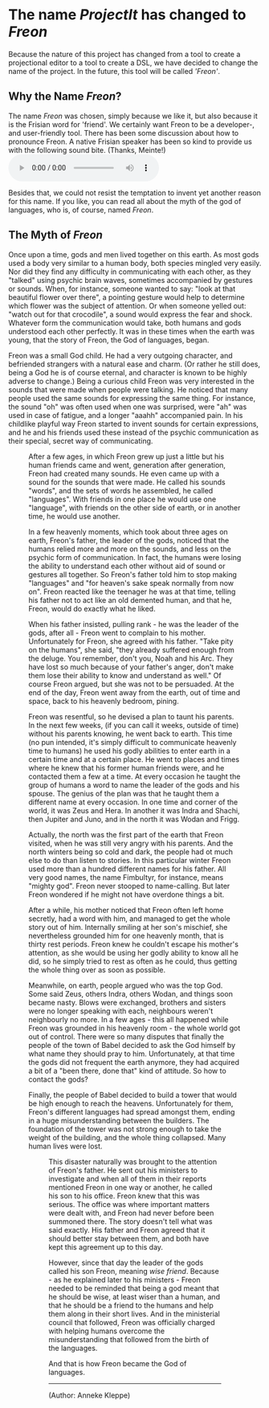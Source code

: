 <script>
    import Figure from "$lib/figures/Figure.svelte";
    let imageName = 'writing-child.png';
    let caption = 'Is this Freon?';
    let figureNumber = 1;
    let imageName2 = 'tower-of-babel.png';
    let caption2 = 'Tower of Babel';
    let figureNumber2 = 2;
</script>

# The name <i>ProjectIt</i> has changed to <i>Freon</i>

Because the nature of this project has changed from a tool to create a projectional editor to a tool to create a DSL,
we have decided to change the name of the project. In the future, this tool will be called <i>'Freon'</i>.

## Why the Name <i>Freon</i>?

The name <i>Freon</i> was chosen, simply because we like it, but also because it is the Frisian word for 'friend'.
We certainly want Freon to be a developer-, and user-friendly tool. There has been some discussion about how to pronounce
Freon. A native Frisian speaker has been so kind to provide us with the following sound bite. (Thanks, Meinte!)
<audio controls><source src="../freon - pronunciation.mp3" type="audio/mpeg">Your browser does not support the audio element.</audio>

Besides that, we could not resist the temptation to
invent yet another reason for this name. If you like, you can read all about the myth of the god of languages,
who is, of course, named <i>Freon</i>.

## The Myth of <i>Freon</i>

Once upon a time, gods and men lived together on this earth. As most gods used a body very similar
to a human body, both species mingled very easily. Nor did they find any difficulty in communicating
with each other, as they "talked" using psychic brain waves, sometimes accompanied by gestures or
sounds. When, for instance, someone wanted to say: "look at that beautiful flower over there", a
pointing gesture would help to determine which flower was the subject of attention. Or when
someone yelled out: "watch out for that crocodile", a sound would express the fear and shock.
Whatever form the communication would take, both humans and gods understood each other perfectly.
It was in these times when the earth was young, that the story of Freon, the God of languages, began.

Freon was a small God child. He had a very outgoing character, and befriended strangers with a
natural ease and charm. (Or rather he still does, being a God he is of course eternal, and
character is known to be highly adverse to change.) Being a curious child Freon was very
interested in the sounds that were made when people were talking. He noticed that many people
used the same sounds for expressing the same thing. For instance, the sound "oh" was often used
when one was surprised, were "ah" was used in case of fatigue, and a longer "aaahh" accompanied
pain. In his childlike playful way Freon started to invent sounds for certain expressions, and
he and his friends used these instead of the psychic communication as their special, secret way
of communicating.

<Figure
bind:imageName={imageName}
bind:caption={caption}
/>

After a few ages, in which Freon grew up just a little but his human friends came and went,
generation after generation, Freon had created many sounds. He even came up with a sound for
the sounds that were made. He called his sounds "words", and the sets of words he assembled,
he called "languages". With friends in one place he would use one "language", with friends
on the other side of earth, or in another time, he would use another.

In a few heavenly moments, which took about three ages on earth, Freon's father, the leader
of the gods, noticed that the humans relied more and more on the sounds, and less on the
psychic form of communication. In fact, the humans were losing the ability to understand
each other without aid of sound or gestures all together. So Freon's father told him to
stop making "languages" and "for heaven's sake speak normally from now on". Freon reacted
like the teenager he was at that time, telling his father not to act like an old demented
human, and that he, Freon, would do exactly what he liked.

When his father insisted, pulling rank - he was the leader of the gods, after all - Freon
went to complain to his mother. Unfortunately for Freon, she agreed with his father. "Take
pity on the humans", she said, "they already suffered enough from the deluge. You remember,
don't you, Noah and his Arc. They have lost so much because of your father's anger, don't make
them lose their ability to know and understand as well." Of course Freon argued, but she was
not to be persuaded. At the end of the day, Freon went away from the earth, out of time and
space, back to his heavenly bedroom, pining.

Freon was resentful, so he devised a plan to taunt his parents. In the next few weeks, (if
you can call it weeks, outside of time) without his parents knowing, he went back to earth.
This time (no pun intended, it's simply difficult to communicate heavenly time to humans) he
used his godly abilities to enter earth in a certain time and at a certain place. He went to
places and times where he knew that his former human friends were, and he contacted them
a few at a time. At every occasion he taught the group of humans a word to name the leader
of the gods and his spouse. The genius of the plan was that he taught them a different name
at every occasion. In one time and corner of the world, it was Zeus and Hera. In another it
was Indra and Shachi, then Jupiter and Juno, and in the north it was Wodan and Frigg.

Actually, the north was the first part of the earth that Freon visited, when he was still
very angry with his parents. And the north winters being so cold and dark, the people had
ot much else to do than listen to stories. In this particular winter Freon used more than
a hundred different names for his father. All very good names, the name Fimbultyr, for
instance, means "mighty god". Freon never stooped to name-calling. But later Freon
wondered if he might not have overdone things a bit.

After a while, his mother noticed that Freon often left home secretly, had a word with him,
and managed to get the whole story out of him. Internally smiling at her son's mischief,
she nevertheless grounded him for one heavenly month, that is thirty rest periods. Freon
knew he couldn't escape his mother's attention, as she would be using her godly ability
to know all he did, so he simply tried to rest as often as he could, thus getting the
whole thing over as soon as possible.

Meanwhile, on earth, people argued who was the top God. Some said Zeus, others Indra,
others Wodan, and things soon became nasty. Blows were exchanged, brothers and sisters
were no longer speaking with each, neighbours weren't neighbourly no more. In a
few ages - this all happened while Freon was grounded in his heavenly room - the whole world got
out of control. There were so many disputes that finally the people of the town of
Babel decided to ask the God himself by what name they should pray to him. Unfortunately, at
that time the gods did not frequent the earth anymore, they had acquired a bit of a
"been there, done that" kind of attitude. So how to contact the gods?

Finally, the people of Babel decided to build a tower that would be high enough to
reach the heavens. Unfortunately for them, Freon's different languages had spread amongst
them, ending in a huge misunderstanding between the builders. The foundation of the tower
was not strong enough to take the weight of the building, and the whole thing collapsed.
Many human lives were lost.

<Figure
bind:imageName={imageName2}
bind:caption={caption2}
bind:figureNumber={figureNumber2}
/>

This disaster naturally was brought to the attention of Freon's father. He sent out his
ministers to investigate and when all of them in their reports mentioned Freon in one
way or another, he called his son to his office. Freon knew that this was serious.
The office was where important matters were dealt with, and Freon had never before
been summoned there. The story doesn't tell what was said exactly. His father and Freon
agreed that it should better stay between them, and both have kept this agreement up
to this day.

However, since that day the leader of the gods called his son Freon, meaning <i>wise friend</i>.
Because - as he explained later to his ministers - Freon needed to be reminded that being
a god meant that he should be wise, at least wiser than a human, and that he should be a
friend to the humans and help them along in their short lives. And in the ministerial
council that followed, Freon was officially charged with helping humans overcome the
misunderstanding that followed from the birth of the languages.

And that is how Freon became the God of languages.

<hr>

(Author: Anneke Kleppe)

